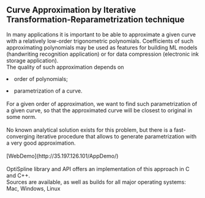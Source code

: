## Curve Approximation by Iterative Transformation-Reparametrization technique
In many applications it is important to be able to approximate a given curve with a relatively low-order trigonometric polynomials.
Coefficients of such approximating polynomials may be used as features for building ML models (handwriting recognition application) or for data compression (electronic ink storage application).<br>
The quality of such approximation depends on <li>
order of polynomials;</li>
<li>parametrization of a curve.</li>
<br>For a given order of approximation, we want to find such parametrization of a given curve, so that the approximated curve will be closest to original in some norm.<br><br>
No known analytical solution exists for this problem, but there is a fast-converging iterative procedure that allows to generate parametrization with a very good approximation.<br><br>
[WebDemo](http://35.197.126.101/AppDemo/)
<br><br>OptiSpline library and API offers an implementation of this approach in C and C++.<br>
Sources are available, as well as builds for all major operating systems: Mac, Windows, Linux 








